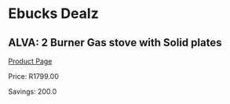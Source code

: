 
# Ebucks Dealz
## ALVA: 2 Burner Gas stove with Solid plates
[Product Page](https://www.ebucks.com/web/shop/productSelected.do?prodId=355845765&catId=935859602)

Price: R1799.00

Savings: 200.0


	